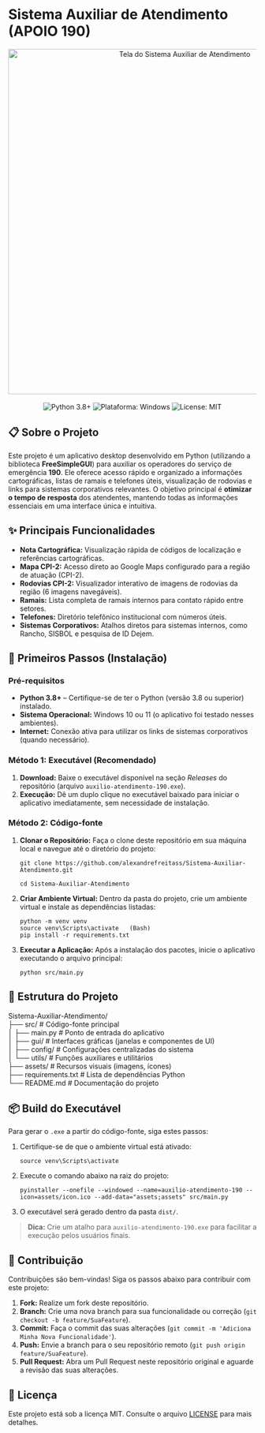 # Sistema Auxiliar de Atendimento (APOIO 190)

<div align="center">  
    <img src="https://github.com/alexandrefreitass/auxilioatendente/assets/109884524/1795f1b7-ccf2-410e-a0db-66c295588107" alt="Tela do Sistema Auxiliar de Atendimento" width="700"/>
</div>

<br/>

<div align="center">
    <img src="https://img.shields.io/badge/Python-3.8+-3776AB?style=for-the-badge&logo=python&logoColor=white" alt="Python 3.8+"/>
    <img src="https://img.shields.io/badge/Plataforma-Windows-0078D6?style=for-the-badge&logo=windows&logoColor=white" alt="Plataforma: Windows"/>
    <img src="https://img.shields.io/badge/License-MIT-yellow.svg?style=for-the-badge" alt="License: MIT"/>
</div>

## 📋 Sobre o Projeto

Este projeto é um aplicativo desktop desenvolvido em Python (utilizando a biblioteca **FreeSimpleGUI**) para auxiliar os operadores do serviço de emergência **190**. Ele oferece acesso rápido e organizado a informações cartográficas, listas de ramais e telefones úteis, visualização de rodovias e links para sistemas corporativos relevantes. O objetivo principal é **otimizar o tempo de resposta** dos atendentes, mantendo todas as informações essenciais em uma interface única e intuitiva.

## ✨ Principais Funcionalidades

- **Nota Cartográfica:** Visualização rápida de códigos de localização e referências cartográficas.  
- **Mapa CPI-2:** Acesso direto ao Google Maps configurado para a região de atuação (CPI-2).  
- **Rodovias CPI-2:** Visualizador interativo de imagens de rodovias da região (6 imagens navegáveis).  
- **Ramais:** Lista completa de ramais internos para contato rápido entre setores.  
- **Telefones:** Diretório telefônico institucional com números úteis.  
- **Sistemas Corporativos:** Atalhos diretos para sistemas internos, como Rancho, SISBOL e pesquisa de ID Dejem.

## 🚀 Primeiros Passos (Instalação)

### Pré-requisitos

- **Python 3.8+** – Certifique-se de ter o Python (versão 3.8 ou superior) instalado.  
- **Sistema Operacional:** Windows 10 ou 11 (o aplicativo foi testado nesses ambientes).  
- **Internet:** Conexão ativa para utilizar os links de sistemas corporativos (quando necessário).

### Método 1: Executável (Recomendado)

1. **Download:** Baixe o executável disponível na seção *Releases* do repositório (arquivo `auxilio-atendimento-190.exe`).  
2. **Execução:** Dê um duplo clique no executável baixado para iniciar o aplicativo imediatamente, sem necessidade de instalação.

### Método 2: Código-fonte

1. **Clonar o Repositório:** Faça o clone deste repositório em sua máquina local e navegue até o diretório do projeto:
   ```
   git clone https://github.com/alexandrefreitass/Sistema-Auxiliar-Atendimento.git
   ```
   ```
   cd Sistema-Auxiliar-Atendimento
   ```

2. **Criar Ambiente Virtual:** Dentro da pasta do projeto, crie um ambiente virtual e instale as dependências listadas:  
   ```
   python -m venv venv  
   source venv\Scripts\activate   (Bash)  
   pip install -r requirements.txt
   ```

3. **Executar a Aplicação:** Após a instalação dos pacotes, inicie o aplicativo executando o arquivo principal:  
   ```
   python src/main.py
   ```

## 📁 Estrutura do Projeto

Sistema-Auxiliar-Atendimento/  
├── src/                    # Código-fonte principal  
│   ├── main.py             # Ponto de entrada do aplicativo  
│   ├── gui/                # Interfaces gráficas (janelas e componentes de UI)  
│   ├── config/             # Configurações centralizadas do sistema  
│   └── utils/              # Funções auxiliares e utilitários  
├── assets/                 # Recursos visuais (imagens, ícones)  
├── requirements.txt        # Lista de dependências Python  
└── README.md               # Documentação do projeto

## 📦 Build do Executável

Para gerar o `.exe` a partir do código-fonte, siga estes passos:

1. Certifique-se de que o ambiente virtual está ativado:  
   ```
   source venv\Scripts\activate
   ```

2. Execute o comando abaixo na raiz do projeto:  
   ```
   pyinstaller --onefile --windowed --name=auxilio-atendimento-190 --icon=assets/icon.ico --add-data="assets;assets" src/main.py
   ```

3. O executável será gerado dentro da pasta `dist/`.

> **Dica:** Crie um atalho para `auxilio-atendimento-190.exe` para facilitar a execução pelos usuários finais.

## 🤝 Contribuição

Contribuições são bem-vindas! Siga os passos abaixo para contribuir com este projeto:

1. **Fork:** Realize um fork deste repositório.  
2. **Branch:** Crie uma nova branch para sua funcionalidade ou correção (`git checkout -b feature/SuaFeature`).  
3. **Commit:** Faça o commit das suas alterações (`git commit -m 'Adiciona Minha Nova Funcionalidade'`).  
4. **Push:** Envie a branch para o seu repositório remoto (`git push origin feature/SuaFeature`).  
5. **Pull Request:** Abra um Pull Request neste repositório original e aguarde a revisão das suas alterações.

## 📄 Licença

Este projeto está sob a licença MIT. Consulte o arquivo [LICENSE](LICENSE) para mais detalhes.
